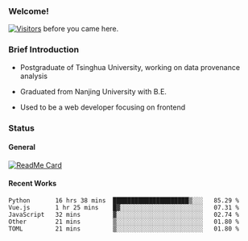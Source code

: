 ### Welcome!

[![Visitors](https://visitor-badge.laobi.icu/badge?page_id=HermitSun.HermitSun)]() before you came here.

### Brief Introduction

- Postgraduate of Tsinghua University, working on data provenance analysis

- Graduated from Nanjing University with B.E.

- Used to be a web developer focusing on frontend

### Status

#### General

[![ReadMe Card](https://github-readme-stats.hermitsun.vercel.app/api?username=HermitSun&count_private=true&show_icons=true)]()

#### Recent Works

<!--START_SECTION:waka-->
```text
Python       16 hrs 38 mins  █████████████████████▒░░░   85.29 % 
Vue.js       1 hr 25 mins    █▓░░░░░░░░░░░░░░░░░░░░░░░   07.31 % 
JavaScript   32 mins         ▓░░░░░░░░░░░░░░░░░░░░░░░░   02.74 % 
Other        21 mins         ▒░░░░░░░░░░░░░░░░░░░░░░░░   01.80 % 
TOML         21 mins         ▒░░░░░░░░░░░░░░░░░░░░░░░░   01.80 % 
```
<!--END_SECTION:waka-->

